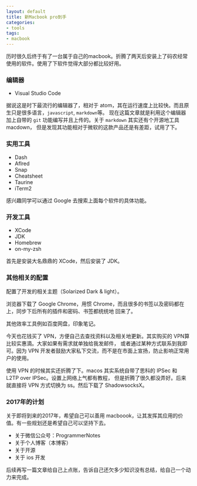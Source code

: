 ```yaml
---
layout: default
title: 新Macbook pro到手
categories:
- tools
tags:
- macbook
---
```


历时很久后终于有了一台属于自己的macbook。折腾了两天后安装上了码农经常使用的软件。使用了下软件觉得大部分都比较好用。

### 编辑器

+ Visual Studio Code

据说这是时下最流行的编辑器了，相对于 atom，其在运行速度上比较快。而且原生只是很多语言，`javascript`, `markdown`等。
现在这篇文章就是利用这个编辑器加上自带的 `git` 功能编写并且上传的。关于 `markdown` 其实还有个开源地工具 macdown，
但是发现其功能相对于微软的这款产品还是有差距，试用了下。

### 实用工具

+ Dash
+ Aflred
+ Snap
+ Cheatsheet
+ Taurine
+ iTerm2

感兴趣同学可以通过 Google 去搜索上面每个软件的具体功能。

### 开发工具

+ XCode
+ JDK
+ Homebrew
+ on-my-zsh

首先是安装大名鼎鼎的 XCode，然后安装了 JDK。

### 其他相关的配置

配置了开发的相关主题（Solarized Dark & light）。

浏览器下载了 Google Chrome，用惯 Chrome，而且很多的书签以及密码都在上，同步下后所有的插件和密码、书签都统统地
回来了。

其他效率工具例如百度网盘，印象笔记。

今天也花钱买了 VPN，方便自己去查找资料以及相关地更新。其实购买的 VPN算比较实惠滴。大家如果有需求就单独给我发邮件，
或者通过某种方式联系到我即可。因为 VPN 开发者鼓励大家私下交流，而不是在市面上宣扬，防止影响正常用户的使用。

使用 VPN 的时候其实还折腾了下。macos 其实系统自带了思科的 IPSec 和 L2TP over IPSec。设置上网络上气都有教程，
但是折腾了很久都没弄好。后来就直接将 VPN 方式切换为 ss。然后下载了 ShadowsocksX。

### 2017年的计划

关于即将到来的2017年，希望自己可以善用 macboook，让其发挥其应用的价值。有一些规划还是希望自己可以坚持下去。

+ 关于微信公众号：ProgrammerNotes
+ 关于个人博客（本博客）
+ 关于开源
+ 关于 ios 开发

后续再写一篇文章给自己上点账，告诉自己还欠多少知识没有总结，给自己一个动力来完成。